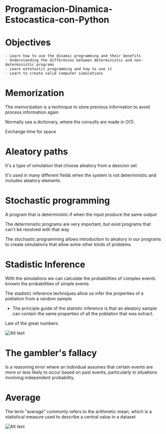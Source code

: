 # Programacion-Dinamica-Estocastica-con-Python

# Objectives

    - Learn how to use the dinamic programming and their benefits
    - Understanding the differences between deterministic and non-deterministic programs
    - Learn estotastic programming and how to use it
    - Learn to create valid computer simulations

# Memorization 

The memorization is a technique to store previous information to avoid process information
again

Normally use a dictionary, where the consults are made in O(1).

Exchange time for space

# Aleatory paths

It's a type of simulation that choose aleatory from a desicion set

It's used in many different fields when the system is not deterministic and includes aleatory elements

# Stochastic programming

A program that is deterministic if when the input produce the same output

The deterministic programs are very important, but exist programs that can't be resolved with 
that way

The stochastic programming allows introduction to aleatory in our programs to create simulations
that allow solve other kinds of problems

# Stadistic Inference

With the simulations we can calculate the probabilities of complex events knowin the probabilities of simple events

The stadistic inference techniques allow us infer the properties of a poblation from a random sample

- The principle guide of the statistic inference is that an aleatory sample can contain the same properties of all the poblation that was extract.

Law of the great numbers

![Alt text](image.png)

# The gambler's fallacy

Is a reasoning error where an individual assumes that certain events are more or less likely to occur based on past events, particularly in situations involving independent probability.

# Average

The term "average" commonly refers to the arithmetic mean, which is a statistical measure used to describe a central value in a dataset

![Alt text](image-1.png)